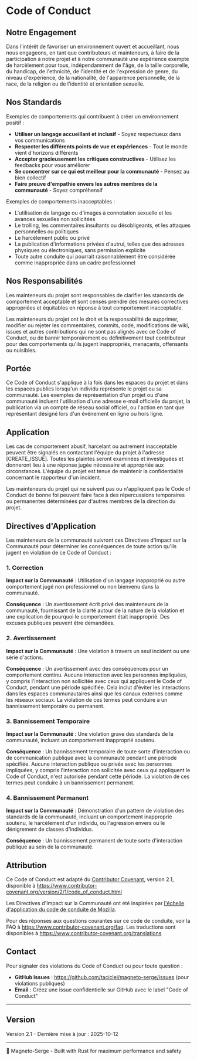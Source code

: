 # Code of Conduct

## Notre Engagement

Dans l'intérêt de favoriser un environnement ouvert et accueillant, nous nous engageons, en tant que contributeurs et mainteneurs, à faire de la participation à notre projet et à notre communauté une expérience exempte de harcèlement pour tous, indépendamment de l'âge, de la taille corporelle, du handicap, de l'ethnicité, de l'identité et de l'expression de genre, du niveau d'expérience, de la nationalité, de l'apparence personnelle, de la race, de la religion ou de l'identité et orientation sexuelle.

## Nos Standards

Exemples de comportements qui contribuent à créer un environnement positif :

* **Utiliser un langage accueillant et inclusif** - Soyez respectueux dans vos communications
* **Respecter les différents points de vue et expériences** - Tout le monde vient d'horizons différents
* **Accepter gracieusement les critiques constructives** - Utilisez les feedbacks pour vous améliorer
* **Se concentrer sur ce qui est meilleur pour la communauté** - Pensez au bien collectif
* **Faire preuve d'empathie envers les autres membres de la communauté** - Soyez compréhensif

Exemples de comportements inacceptables :

* L'utilisation de langage ou d'images à connotation sexuelle et les avances sexuelles non sollicitées
* Le trolling, les commentaires insultants ou désobligeants, et les attaques personnelles ou politiques
* Le harcèlement public ou privé
* La publication d'informations privées d'autrui, telles que des adresses physiques ou électroniques, sans permission explicite
* Toute autre conduite qui pourrait raisonnablement être considérée comme inappropriée dans un cadre professionnel

## Nos Responsabilités

Les mainteneurs du projet sont responsables de clarifier les standards de comportement acceptable et sont censés prendre des mesures correctives appropriées et équitables en réponse à tout comportement inacceptable.

Les mainteneurs du projet ont le droit et la responsabilité de supprimer, modifier ou rejeter les commentaires, commits, code, modifications de wiki, issues et autres contributions qui ne sont pas alignés avec ce Code of Conduct, ou de bannir temporairement ou définitivement tout contributeur pour des comportements qu'ils jugent inappropriés, menaçants, offensants ou nuisibles.

## Portée

Ce Code of Conduct s'applique à la fois dans les espaces du projet et dans les espaces publics lorsqu'un individu représente le projet ou sa communauté. Les exemples de représentation d'un projet ou d'une communauté incluent l'utilisation d'une adresse e-mail officielle du projet, la publication via un compte de réseau social officiel, ou l'action en tant que représentant désigné lors d'un événement en ligne ou hors ligne.

## Application

Les cas de comportement abusif, harcelant ou autrement inacceptable peuvent être signalés en contactant l'équipe du projet à l'adresse [CREATE_ISSUE]. Toutes les plaintes seront examinées et investiguées et donneront lieu à une réponse jugée nécessaire et appropriée aux circonstances. L'équipe du projet est tenue de maintenir la confidentialité concernant le rapporteur d'un incident.

Les mainteneurs du projet qui ne suivent pas ou n'appliquent pas le Code of Conduct de bonne foi peuvent faire face à des répercussions temporaires ou permanentes déterminées par d'autres membres de la direction du projet.

## Directives d'Application

Les mainteneurs de la communauté suivront ces Directives d'Impact sur la Communauté pour déterminer les conséquences de toute action qu'ils jugent en violation de ce Code of Conduct :

### 1. Correction

**Impact sur la Communauté** : Utilisation d'un langage inapproprié ou autre comportement jugé non professionnel ou non bienvenu dans la communauté.

**Conséquence** : Un avertissement écrit privé des mainteneurs de la communauté, fournissant de la clarté autour de la nature de la violation et une explication de pourquoi le comportement était inapproprié. Des excuses publiques peuvent être demandées.

### 2. Avertissement

**Impact sur la Communauté** : Une violation à travers un seul incident ou une série d'actions.

**Conséquence** : Un avertissement avec des conséquences pour un comportement continu. Aucune interaction avec les personnes impliquées, y compris l'interaction non sollicitée avec ceux qui appliquent le Code of Conduct, pendant une période spécifiée. Cela inclut d'éviter les interactions dans les espaces communautaires ainsi que les canaux externes comme les réseaux sociaux. La violation de ces termes peut conduire à un bannissement temporaire ou permanent.

### 3. Bannissement Temporaire

**Impact sur la Communauté** : Une violation grave des standards de la communauté, incluant un comportement inapproprié soutenu.

**Conséquence** : Un bannissement temporaire de toute sorte d'interaction ou de communication publique avec la communauté pendant une période spécifiée. Aucune interaction publique ou privée avec les personnes impliquées, y compris l'interaction non sollicitée avec ceux qui appliquent le Code of Conduct, n'est autorisée pendant cette période. La violation de ces termes peut conduire à un bannissement permanent.

### 4. Bannissement Permanent

**Impact sur la Communauté** : Démonstration d'un pattern de violation des standards de la communauté, incluant un comportement inapproprié soutenu, le harcèlement d'un individu, ou l'agression envers ou le dénigrement de classes d'individus.

**Conséquence** : Un bannissement permanent de toute sorte d'interaction publique au sein de la communauté.

## Attribution

Ce Code of Conduct est adapté du [Contributor Covenant](https://www.contributor-covenant.org), version 2.1, disponible à https://www.contributor-covenant.org/version/2/1/code_of_conduct.html

Les Directives d'Impact sur la Communauté ont été inspirées par [l'échelle d'application du code de conduite de Mozilla](https://github.com/mozilla/diversity).

Pour des réponses aux questions courantes sur ce code de conduite, voir la FAQ à https://www.contributor-covenant.org/faq. Les traductions sont disponibles à https://www.contributor-covenant.org/translations

## Contact

Pour signaler des violations du Code of Conduct ou pour toute question :

- **GitHub Issues** : https://github.com/taciclei/magneto-serge/issues (pour violations publiques)
- **Email** : Créez une issue confidentielle sur GitHub avec le label "Code of Conduct"

---

## Version

Version 2.1 - Dernière mise à jour : 2025-10-12

---

🦀 Magneto-Serge - Built with Rust for maximum performance and safety
